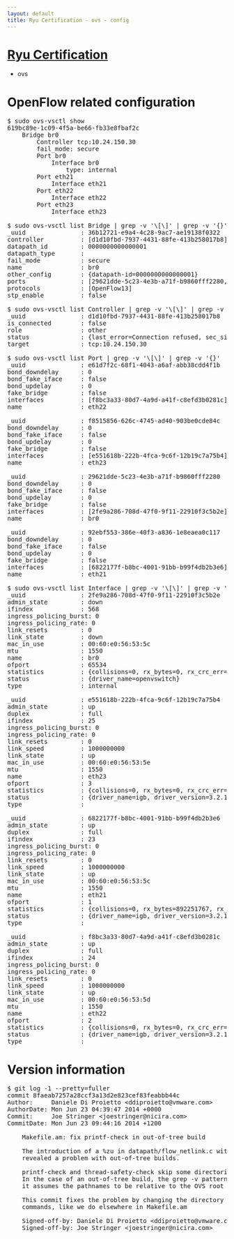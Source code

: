 ```yaml
---
layout: default
title: Ryu Certification - ovs - config
---
```

# [Ryu Certification](http://osrg.github.io/ryu/certification.html)
* ovs 

# OpenFlow related configuration
<pre>
$ sudo ovs-vsctl show
619bc89e-1c09-4f5a-be66-fb33e8fbaf2c
    Bridge br0
        Controller tcp:10.24.150.30
        fail_mode: secure
        Port br0
            Interface br0
                type: internal
        Port eth21
            Interface eth21
        Port eth22
            Interface eth22
        Port eth23
            Interface eth23

$ sudo ovs-vsctl list Bridge | grep -v '\[\]' | grep -v '{}'
_uuid               : 36b12721-e9a4-4c28-9ac7-ae19138f0322
controller          : [d1d10fbd-7937-4431-88fe-413b258017b8]
datapath_id         : 0000000000000001
datapath_type       : 
fail_mode           : secure
name                : br0
other_config        : {datapath-id=0000000000000001}
ports               : [29621dde-5c23-4e3b-a71f-b9860fff2280, 92ebf553-386e-40f3-a836-1e8eaea0c117, e61d7f2c-68f1-4043-a6af-abb38cdd4f1b, f8515856-626c-4745-ad40-903be0cde84c]
protocols           : [OpenFlow13]
stp_enable          : false

$ sudo ovs-vsctl list Controller | grep -v '\[\]' | grep -v '{}'
_uuid               : d1d10fbd-7937-4431-88fe-413b258017b8
is_connected        : false
role                : other
status              : {last_error=Connection refused, sec_since_disconnect=2, state=BACKOFF}
target              : tcp:10.24.150.30

$ sudo ovs-vsctl list Port | grep -v '\[\]' | grep -v '{}'
_uuid               : e61d7f2c-68f1-4043-a6af-abb38cdd4f1b
bond_downdelay      : 0
bond_fake_iface     : false
bond_updelay        : 0
fake_bridge         : false
interfaces          : [f8bc3a33-80d7-4a9d-a41f-c8efd3b0281c]
name                : eth22

_uuid               : f8515856-626c-4745-ad40-903be0cde84c
bond_downdelay      : 0
bond_fake_iface     : false
bond_updelay        : 0
fake_bridge         : false
interfaces          : [e551618b-222b-4fca-9c6f-12b19c7a75b4]
name                : eth23

_uuid               : 29621dde-5c23-4e3b-a71f-b9860fff2280
bond_downdelay      : 0
bond_fake_iface     : false
bond_updelay        : 0
fake_bridge         : false
interfaces          : [2fe9a286-708d-47f0-9f11-22910f3c5b2e]
name                : br0

_uuid               : 92ebf553-386e-40f3-a836-1e8eaea0c117
bond_downdelay      : 0
bond_fake_iface     : false
bond_updelay        : 0
fake_bridge         : false
interfaces          : [6822177f-b8bc-4001-91bb-b99f4db2b3e6]
name                : eth21

$ sudo ovs-vsctl list Interface | grep -v '\[\]' | grep -v '{}'
_uuid               : 2fe9a286-708d-47f0-9f11-22910f3c5b2e
admin_state         : down
ifindex             : 568
ingress_policing_burst: 0
ingress_policing_rate: 0
link_resets         : 0
link_state          : down
mac_in_use          : 00:60:e0:56:53:5c
mtu                 : 1550
name                : br0
ofport              : 65534
statistics          : {collisions=0, rx_bytes=0, rx_crc_err=0, rx_dropped=0, rx_errors=0, rx_frame_err=0, rx_over_err=0, rx_packets=0, tx_bytes=0, tx_dropped=0, tx_errors=0, tx_packets=0}
status              : {driver_name=openvswitch}
type                : internal

_uuid               : e551618b-222b-4fca-9c6f-12b19c7a75b4
admin_state         : up
duplex              : full
ifindex             : 25
ingress_policing_burst: 0
ingress_policing_rate: 0
link_resets         : 0
link_speed          : 1000000000
link_state          : up
mac_in_use          : 00:60:e0:56:53:5e
mtu                 : 1550
name                : eth23
ofport              : 3
statistics          : {collisions=0, rx_bytes=0, rx_crc_err=0, rx_dropped=0, rx_errors=0, rx_frame_err=0, rx_over_err=0, rx_packets=0, tx_bytes=1282025080, tx_dropped=0, tx_errors=0, tx_packets=9445302}
status              : {driver_name=igb, driver_version=3.2.10-k, firmware_version=2.10-9}
type                : 

_uuid               : 6822177f-b8bc-4001-91bb-b99f4db2b3e6
admin_state         : up
duplex              : full
ifindex             : 23
ingress_policing_burst: 0
ingress_policing_rate: 0
link_resets         : 0
link_speed          : 1000000000
link_state          : up
mac_in_use          : 00:60:e0:56:53:5c
mtu                 : 1550
name                : eth21
ofport              : 1
statistics          : {collisions=0, rx_bytes=892251767, rx_crc_err=0, rx_dropped=0, rx_errors=0, rx_frame_err=0, rx_over_err=0, rx_packets=55099374, tx_bytes=0, tx_dropped=0, tx_errors=0, tx_packets=0}
status              : {driver_name=igb, driver_version=3.2.10-k, firmware_version=2.10-9}
type                : 

_uuid               : f8bc3a33-80d7-4a9d-a41f-c8efd3b0281c
admin_state         : up
duplex              : full
ifindex             : 24
ingress_policing_burst: 0
ingress_policing_rate: 0
link_resets         : 0
link_speed          : 1000000000
link_state          : up
mac_in_use          : 00:60:e0:56:53:5d
mtu                 : 1550
name                : eth22
ofport              : 2
statistics          : {collisions=0, rx_bytes=0, rx_crc_err=0, rx_dropped=0, rx_errors=0, rx_frame_err=0, rx_over_err=0, rx_packets=0, tx_bytes=1787835051, tx_dropped=0, tx_errors=0, tx_packets=27001472}
status              : {driver_name=igb, driver_version=3.2.10-k, firmware_version=2.10-9}
type                : 
</pre>

# Version information
<pre>
$ git log -1 --pretty=fuller
commit 8faeab7257a28ccf3a13d2e823cef83feabbb44c
Author:     Daniele Di Proietto &lt;ddiproietto@vmware.com&gt;
AuthorDate: Mon Jun 23 04:39:47 2014 +0000
Commit:     Joe Stringer &lt;joestringer@nicira.com&gt;
CommitDate: Mon Jun 23 09:44:16 2014 +1200

    Makefile.am: fix printf-check in out-of-tree build
    
    The introduction of a %zu in datapath/flow_netlink.c with commit c1fc1411
    revealed a problem with out-of-tree builds.
    
    printf-check and thread-safety-check skip some directories with a 'grep -v'.
    In the case of an out-of-tree build, the grep -v pattern doesn't work, because
    it assumes the pathnames to be relative to the OVS root directory.
    
    This commit fixes the problem by changing the directory before executing any
    commands, like we do elsewhere in Makefile.am
    
    Signed-off-by: Daniele Di Proietto &lt;ddiproietto@vmware.com&gt;
    Signed-off-by: Joe Stringer &lt;joestringer@nicira.com&gt;
</pre>
